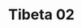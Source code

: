 ---
title: Tibeta 02
image_primary: img/Tibeta-02_3x3.jpg
description: "TIBETA%20is%20a%20family%20of%20pendant%20lights%20made%20of%20a%20spun%20aluminum%20body.%20It%20is%20available%20in%20three%20different%20sizes%20and%20shapes%20which%20can%20be%20used%20either%A0individually%20or%20in%20groups%20of%20three%20or%20more%20units%20according%20to%20client%u2019s%20needs.%20Tibeta%20includes%20a%20led%20module%20inside%2C%20which%20provides%20direct%20bottom%20light.%0A%0A%0A%0A"
designer: Christophe Mathieu
image_thumb: img/Tibeta-01_1x1.jpg
href: https://www.bover.es/en/lamp/tibeta-02/
tags: 
  - bover
  - Indoor
  - Pendant
  - indoor-lamps
category: indoor-lamps
subtitle: 
manufacturer: Bover
slug: /manufacturers/bover/indoor-lamps/christophe-mathieu-tibeta-02
---